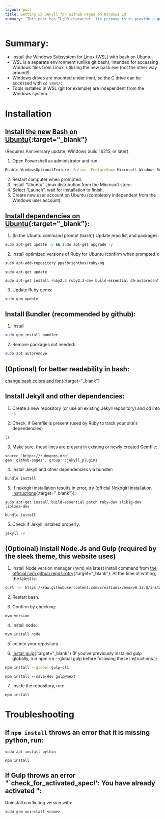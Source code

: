 ```yaml
---
layout: post
title: Setting up Jekyll for Github Pages on Windows 10
summary: "This post has TL;DR character. Its purpose is to provide a quick 'how to' reference, which might be useful to others. No jokes or funny stories."
---
```


# Summary: 
- Install the Windows Subsystem for Linux (WSL) with bash on Ubuntu. 
- WSL is a separate environment (unlike git bash), intended for accessing Windows files from Linux, utilizing the new bash.exe (not the other way around!).
- Windows drives are mounted under /mnt, so the C drive can be accessed with `cd /mnt/c`.
- Tools installed in WSL (git for example) are independent from the Windows system.


# Installation

## [Install the new Bash on Ubuntu](https://docs.microsoft.com/en-us/windows/wsl/install-win10){:target="_blank"} 
(Requires Anniversary update, Windows build 16215, or later): 

1. Open Powershell as administrator and run 
  ```bash
  Enable-WindowsOptionalFeature -Online -FeatureName Microsoft-Windows-Subsystem-Linux
  ```
2. Restart computer when prompted.
2. Install “Ubuntu” Linux distribution from the Microsoft store.
2. Select “Launch”, wait for installation to finish.
2. Create new user account on Ubuntu (completely independent from the Windows user account).

## [Install dependencies on Ubuntu](https://jekyllrb.com/docs/windows/#installation){:target="_blank"}:
1. (In the Ubuntu command prompt (bash)) Update repo list and packages: 
```bash
sudo apt-get update -y && sudo apt-get upgrade -y
```
2. Install optimized versions of Ruby for Ubuntu (confirm when prompted.):
```bash
sudo apt-add-repository ppa:brightbox/ruby-ng
```
```
sudo apt-get update
```
```
sudo apt-get install ruby2.3 ruby2.3-dev build-essential dh-autoreconf
```

3. Update Ruby gems:
```bash
sudo gem update
```

## Install Bundler (recommended by github):
1. Install
```bash
sudo gem install bundler
```
2. Remove packages not needed:
```bash
sudo apt autoremove
```

## (Optional) for better readability in bash: 
[change bash colors and font](https://medium.com/@jgarijogarde/make-bash-on-ubuntu-on-windows-10-look-like-the-ubuntu-terminal-f7566008c5c2){:target="_blank"}


## Install Jekyll and other dependencies: 

1. Create a new repository (or use an existing Jekyll repository) and cd into it.

2. Check, if Gemfile is present (used by Ruby to track your site's dependencies)
```bash
ls
```

3. Make sure, these lines are present in existing or newly created Gemfile:
```
source 'https://rubygems.org'
gem 'github-pages', group: :jekyll_plugins
```

4. Install Jekyll and other dependencies via bundler:
```bash
bundle install
```

5. If nokogiri installation results in error, try ([official Nokogiri installation instructions](http://www.nokogiri.org/tutorials/installing_nokogiri.html){:target="_blank"}):
```
sudo apt-get install build-essential patch ruby-dev zlib1g-dev liblzma-dev
```
```
bundle install
```

5. Check if Jekyll installed properly:
```bash
jekyll -v
```


## (Optioinal) Install Node.Js and Gulp (required by the sleek theme, this website uses)

1. Install Node version manager (nvm) via latest install command from [the official nvm github reposirotry](https://github.com/creationix/nvm){:target="_blank"}.
At the time of writing, the latest is: 
```bash
curl -o- https://raw.githubusercontent.com/creationix/nvm/v0.33.8/install.sh | bash
```

2. Restart bash.

3. Confirm by checking:
```bash
nvm version
```
4. Install node:
```bash
nvm install node
```
5. cd into your repository.

6. [Install gulp](https://github.com/gulpjs/gulp/blob/master/docs/getting-started.md){:target="_blank"} (If you've previously installed gulp globally, run npm rm --global gulp before following these instructions.):
```bash
npm install --global gulp-cli
```
```
npm install --save-dev gulp@next
```

7. Inside the repository, run:
```bash
npm install
```

# Troubleshooting

## If `npm install` throws an error that it is missing python, run:
``` 
sudo apt install python
```
```
npm install
```      

## If Gulp throws an error "`check_for_activated_spec!': You have already activated <name>":

Uninstall conflicting <name> version with:
```
sudo gem uninstall <name>
```
